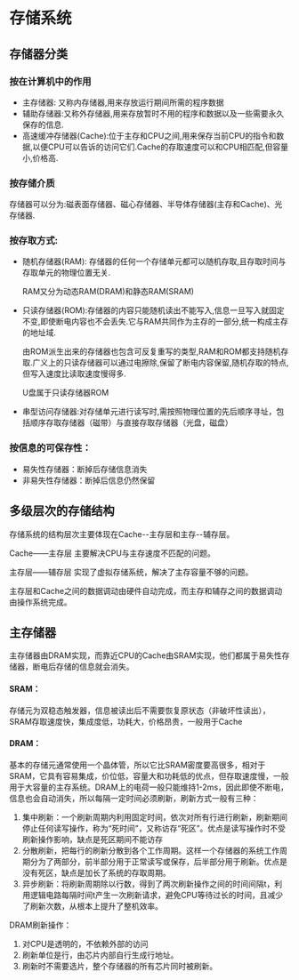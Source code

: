 # 存储系统

## 存储器分类

### 按在计算机中的作用

* 主存储器: 又称内存储器,用来存放运行期间所需的程序数据
* 辅助存储器:又称外存储器,用来存放暂时不用的程序和数据以及一些需要永久保存的信息.
* 高速缓冲存储器(Cache):位于主存和CPU之间,用来保存当前CPU的指令和数据,以便CPU可以告诉的访问它们.Cache的存取速度可以和CPU相匹配,但容量小,价格高.

### 按存储介质

存储器可以分为:磁表面存储器、磁心存储器、半导体存储器(主存和Cache)、光存储器.

### 按存取方式:

* 随机存储器(RAM): 存储器的任何一个存储单元都可以随机存取,且存取时间与存取单元的物理位置无关.

  RAM又分为动态RAM(DRAM)和静态RAM(SRAM)

* 只读存储器(ROM):存储器的内容只能随机读出不能写入,信息一旦写入就固定不变,即使断电内容也不会丢失.它与RAM共同作为主存的一部分,统一构成主存的地址域.

  由ROM派生出来的存储器也包含可反复重写的类型,RAM和ROM都支持随机存取.广义上的只读存储器可以通过电擦除,保留了断电内容保留,随机存取的特点,但写入速度比读取速度慢得多.

  U盘属于只读存储器ROM

* 串型访问存储器:对存储单元进行读写时,需按照物理位置的先后顺序寻址，包括顺序存取存储器（磁带）与直接存取存储器（光盘，磁盘）

### 按信息的可保存性：

* 易失性存储器：断掉后存储信息消失
* 非易失性存储器：断掉后信息仍然保留

## 多级层次的存储结构

存储系统的结构层次主要体现在Cache--主存层和主存--辅存层。

Cache——主存层 主要解决CPU与主存速度不匹配的问题。

主存层——辅存层 实现了虚拟存储系统，解决了主存容量不够的问题。

主存层和Cache之间的数据调动由硬件自动完成，而主存和辅存之间的数据调动由操作系统完成。

## 主存储器

主存储器由DRAM实现，而靠近CPU的Cache由SRAM实现，他们都属于易失性存储器，断电后存储的信息就会消失。

#### SRAM：

存储元为双稳态触发器，信息被读出后不需要恢复原状态（非破坏性读出），SRAM存取速度快，集成度低，功耗大，价格昂贵，一般用于Cache

#### DRAM：

基本的存储元通常使用一个晶体管，所以它比SRAM密度要高很多，相对于SRAM，它具有容易集成，价位低，容量大和功耗低的优点，但存取速度慢，一般用于大容量的主存系统。DRAM上的电荷一般只能维持1-2ms，因此即使不断电， 信息也会自动消失，所以每隔一定时间必须刷新，刷新方式一般有三种：

1. 集中刷新：一个刷新周期内利用固定时间，依次对所有行进行刷新，刷新期间停止任何读写操作，称为“死时间”，又称访存“死区”。优点是读写操作时不受刷新操作影响，缺点是死区期间不能访存
2. 分散刷新，把每行的刷新分散到各个工作周期。这样一个存储器的系统工作周期分为了两部分，前半部分用于正常读写或保存，后半部分用于刷新。优点是没有死区，缺点是加长了系统的存取周期。
3. 异步刷新：将刷新周期除以行数，得到了两次刷新操作之间的时间间隔t，利用逻辑电路每隔时间t产生一次刷新请求，避免CPU等待过长的时间，且减少了刷新次数，从根本上提升了整机效率。

DRAM刷新操作：

1. 对CPU是透明的，不依赖外部的访问
2. 刷新单位是行，由芯片内部自行生成行地址。
3. 刷新时不需要选片，整个存储器的所有芯片同时被刷新。